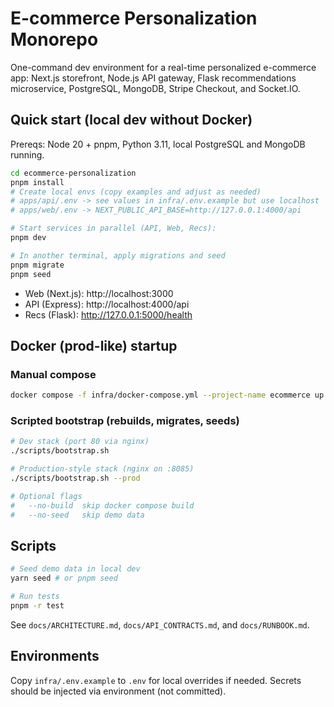 # E-commerce Personalization Monorepo

One-command dev environment for a real-time personalized e-commerce app: Next.js storefront, Node.js API gateway, Flask recommendations microservice, PostgreSQL, MongoDB, Stripe Checkout, and Socket.IO.

## Quick start (local dev without Docker)

Prereqs: Node 20 + pnpm, Python 3.11, local PostgreSQL and MongoDB running.

```bash
cd ecommerce-personalization
pnpm install
# Create local envs (copy examples and adjust as needed)
# apps/api/.env -> see values in infra/.env.example but use localhost
# apps/web/.env -> NEXT_PUBLIC_API_BASE=http://127.0.0.1:4000/api

# Start services in parallel (API, Web, Recs):
pnpm dev

# In another terminal, apply migrations and seed
pnpm migrate
pnpm seed
```

- Web (Next.js): http://localhost:3000
- API (Express): http://localhost:4000/api
- Recs (Flask): http://127.0.0.1:5000/health

## Docker (prod-like) startup

### Manual compose

```bash
docker compose -f infra/docker-compose.yml --project-name ecommerce up --build
```

### Scripted bootstrap (rebuilds, migrates, seeds)

```bash
# Dev stack (port 80 via nginx)
./scripts/bootstrap.sh

# Production-style stack (nginx on :8085)
./scripts/bootstrap.sh --prod

# Optional flags
#   --no-build  skip docker compose build
#   --no-seed   skip demo data
```

## Scripts

```bash
# Seed demo data in local dev
yarn seed # or pnpm seed

# Run tests
pnpm -r test
```

See `docs/ARCHITECTURE.md`, `docs/API_CONTRACTS.md`, and `docs/RUNBOOK.md`.

## Environments

Copy `infra/.env.example` to `.env` for local overrides if needed. Secrets should be injected via environment (not committed).
